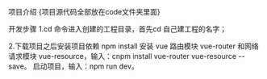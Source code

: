 项目介绍
{项目源代码全部放在code文件夹里面}

开发步骤
1.cd 命令进入创建的工程目录，首先cd 自己建工程的名字； 


2.下载项目之后安装项目依赖 npm install
安装 vue 路由模块 vue-router 和网络请求模块 vue-resource，输入：cnpm install vue-router vue-resource --save。
启动项目，输入：npm run dev。